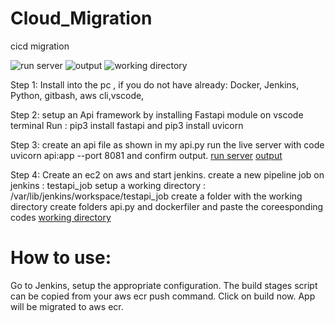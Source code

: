 # Cloud_Migration
cicd migration


![run server](https://user-images.githubusercontent.com/126528702/224705255-269ed2d3-bbd7-45f7-9044-25f8eba6daa3.PNG)
![output](https://user-images.githubusercontent.com/126528702/224705386-a7da6902-1b4d-4b7a-88f1-cf53a6f343ab.PNG)
![working directory](https://user-images.githubusercontent.com/126528702/224744778-c2ae516d-207b-4d77-b140-398838a42b66.PNG)

Step 1:
Install into the pc , if you do not have already:
Docker, Jenkins, Python, gitbash, aws cli,vscode, 

Step 2:
setup an Api framework by installing Fastapi module on vscode terminal
Run : pip3 install fastapi and pip3 install uvicorn

Step 3:
create an api file as shown in my api.py 
run the live server with code uvicorn api:app --port 8081 and confirm output.
[run server](https://user-images.githubusercontent.com/126528702/224705255-269ed2d3-bbd7-45f7-9044-25f8eba6daa3.PNG)
[output](https://user-images.githubusercontent.com/126528702/224705386-a7da6902-1b4d-4b7a-88f1-cf53a6f343ab.PNG)

Step 4:
Create an ec2 on aws and start jenkins. 
create a new pipeline job on jenkins : testapi_job
setup a working directory : /var/lib/jenkins/workspace/testapi_job
create a folder with the working directory
create folders api.py and dockerfiler and paste the coreesponding codes
[working directory](https://user-images.githubusercontent.com/126528702/224744778-c2ae516d-207b-4d77-b140-398838a42b66.PNG) 

How to use:
=================
Go to Jenkins, setup the appropriate configuration. The build stages script can be copied from your aws ecr push command. Click on build now. App will be migrated to aws ecr.